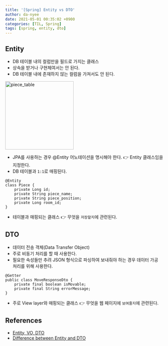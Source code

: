 ```yaml
---
title: '[Spring] Entity vs DTO'
author: da-nyee
date: 2021-05-01 00:35:02 +0900
categories: [TIL, Spring]
tags: [spring, entity, dto]
---
```


## Entity

- DB 테이블 내의 컬럼만을 필드로 가지는 클래스
- 상속을 받거나 구현체여서는 안 된다.
- DB 테이블 내에 존재하지 않는 컬럼을 가져서도 안 된다.

<img width="218" alt="piece_table" src="https://user-images.githubusercontent.com/50176238/116714341-a1761080-aa10-11eb-99dd-ab2f9ebcfcc1.png">

- JPA를 사용하는 경우 @Entity 어노테이션을 명시해야 한다. 👉 Entity 클래스임을 지정한다.
- DB 테이블과 `1:1`로 매핑된다.

```
@Entity
class Piece {
    private Long id;
    private String piece_name;
    private String piece_position;
    private Long room_id;
}
```

- 테이블과 매핑되는 클래스 👉 무엇을 `저장할지`에 관련된다.

## DTO

- 데이터 전송 객체(Data Transfer Object)
- 주로 비동기 처리를 할 때 사용한다.
- 필요한 속성들만 추려 JSON 형식으로 파싱하여 보내줘야 하는 경우 데이터 가공 처리를 위해 사용한다.

```
@Getter
public class MoveResponseDto {
    private final boolean isMovable;
    private final String errorMessage;
}
```

- 주로 View layer와 매핑되는 클래스 👉 무엇을 웹 페이지에 `보여줄지`에 관련된다.

## References

- [Entity, VO, DTO](https://webdevtechblog.com/entity-vo-dto-666bc72614bb)
- [Difference between Entity and DTO](https://stackoverflow.com/questions/39397147/difference-between-entity-and-dto#:~:text=Entity%20is%20class%20mapped%20to,either%20male%2Ffemale%2Fother.)